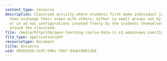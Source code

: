 ```yaml
---
content_type: resource
description: Classroom activity where students first make individual judgments and
  then exchange their views with others, either in small groups set by the instructor,
  or in ad hoc configurations created freely by the students themselves as they walk
  around the classroom.
file: /media/https%3A/open-learning-course-data-rc.s3.amazonaws.com/21g-714-spanish-for-bilingual-students-spring-2003/d92024283c4f596c35bf8dab19d0126d_MIT21G_714S03_encuesta.pdf
file_type: application/pdf
resourcetype: Document
title: Encuesta
uid: d9202428-3c4f-596c-35bf-8dab19d0126d
---
```

